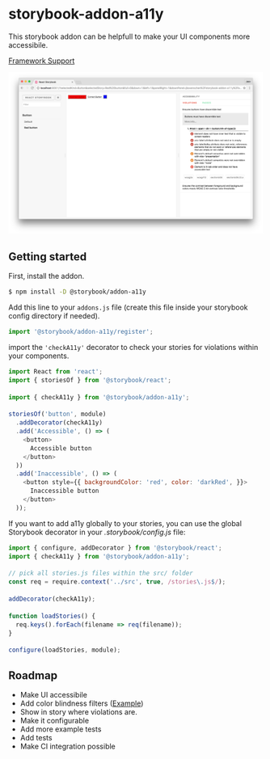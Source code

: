 # storybook-addon-a11y

This storybook addon can be helpfull to make your UI components more accessibile.

[Framework Support](https://github.com/storybooks/storybook/blob/master/ADDONS_SUPPORT.md)

![](docs/screenshot.png)

## Getting started

First, install the addon.

```sh
$ npm install -D @storybook/addon-a11y
```

Add this line to your `addons.js` file (create this file inside your storybook config directory if needed).

```js
import '@storybook/addon-a11y/register';
```

import the `'checkA11y'` decorator to check your stories for violations within your components.

```js
import React from 'react';
import { storiesOf } from '@storybook/react';

import { checkA11y } from '@storybook/addon-a11y';

storiesOf('button', module)
  .addDecorator(checkA11y)
  .add('Accessible', () => (
    <button>
      Accessible button
    </button>
  ))
  .add('Inaccessible', () => (
    <button style={{ backgroundColor: 'red', color: 'darkRed', }}>
      Inaccessible button
    </button>
  ));
```

If you want to add a11y globally to your stories, you can use the global Storybook decorator in your *.storybook/config.js* file:

```js
import { configure, addDecorator } from '@storybook/react';
import { checkA11y } from '@storybook/addon-a11y';

// pick all stories.js files within the src/ folder
const req = require.context('../src', true, /stories\.js$/);

addDecorator(checkA11y);

function loadStories() {
  req.keys().forEach(filename => req(filename));
}

configure(loadStories, module);
```

## Roadmap

* Make UI accessibile
* Add color blindness filters ([Example](http://lowvision.support/))
* Show in story where violations are.
* Make it configurable
* Add more example tests
* Add tests
* Make CI integration possible
